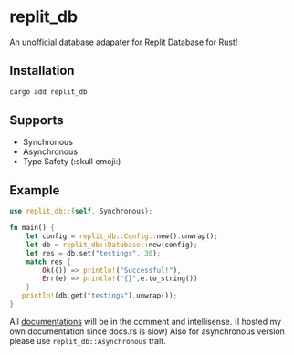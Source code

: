 # replit_db

An unofficial database adapater for Replit Database for Rust!

## Installation

```sh
cargo add replit_db
```

## Supports

- Synchronous
- Asynchronous
- Type Safety (:skull emoji:)

## Example

```rust
use replit_db::{self, Synchronous};

fn main() {
    let config = replit_db::Config::new().unwrap();
    let db = replit_db::Database::new(config);
    let res = db.set("testings", 30);
    match res {
        Ok(()) => println!("Successful!"),
        Err(e) => println!("{}",e.to_string())
    }
   println!(db.get("testings").unwrap());
}
```

All [documentations](https://replit-db.doc.timelessnesses.me/) will be in the comment and intellisense.  (I hosted my own documentation since docs.rs is slow)
Also for asynchronous version please use `replit_db::Asynchronous` trait.

